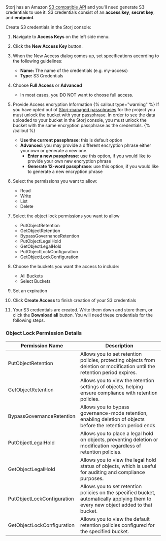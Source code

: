 Storj has an Amazon [S3 compatible API](docId:eZ4caegh9queuQuaazoo) and you'll need generate S3 credentials to use it. S3 credentials consist of an **access key**, **secret key**, and **endpoint**.

Create S3 credentials in the Storj console:

1. Navigate to **Access Keys** on the left side menu.

2. Click the **New Access Key** button.

3. When the New Access dialog comes up, set specifications according to the following guidelines:

   - **Name:** The name of the credentials (e.g. my-access)
   - **Type:** S3 Credentials
5. Choose **Full Access** or **Advanced**
   - In most cases, you DO NOT want to choose full access. 

6. Provide Access encryption Information
   {% callout type="warning"  %}
   If you have opted out of [Storj-managed passphrases](docId:aitie6rohXai9uuv) for the project you must unlock the bucket with your passphrase. In order to see the data uploaded to your bucket in the Storj console, you must unlock the bucket with the same encryption passphrase as the credentials.
   {% /callout %}

   - **Use the current passphrase**: this is default option
   - **Advanced**: you may provide a different encryption phrase either your own or generate a new one.
     - **Enter a new passphrase**: use this option, if you would like to provide your own new encryption phrase
     - **Generate 12-word passphrase**: use this option, if you would like to generate a new encryption phrase

7. Select the permissions you want to allow:
   - Read
   - Write
   - List
   - Delete

8. Select the object lock permissions you want to allow
   - PutObjectRetention
   - GetObjectRetention
   - BypassGovernanceRetention
   - PutObjectLegalHold
   - GetObjectLegalHold
   - PutObjectLockConfiguration
   - GetObjectLockConfiguration

9. Choose the buckets you want the access to include:
   - All Buckets
   - Select Buckets

10. Set an expiration

11. Click **Create Access** to finish creation of your S3 credentials

12. Your S3 credentials are created. Write them down and store them, or click the **Download all** button. You will need these credentials for the following steps.

### Object Lock Permission Details
| Permission Name | Description |
|---|---|
| PutObjectRetention | Allows you to set retention policies, protecting objects from deletion or modification until the retention period expires. |
| GetObjectRetention | Allows you to view the retention settings of objects, helping ensure compliance with retention policies. |
| BypassGovernanceRetention | Allows you to bypass governance-mode retention, enabling deletion of objects before the retention period ends. |
| PutObjectLegalHold | Allows you to place a legal hold on objects, preventing deletion or modification regardless of retention policies. |
| GetObjectLegalHold | Allows you to view the legal hold status of objects, which is useful for auditing and compliance purposes. |
| PutObjectLockConfiguration | Allows you to set retention policies on the specified bucket, automatically applying them to every new object added to that bucket. |
| GetObjectLockConfiguration | Allows you to view the default retention policies configured for the specified bucket. |
